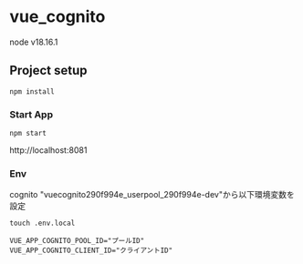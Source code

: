 # vue_cognito

node v18.16.1

## Project setup

```
npm install
```

### Start App

```
npm start
```

http://localhost:8081

### Env

cognito "vuecognito290f994e_userpool_290f994e-dev"から以下環境変数を設定

```
touch .env.local

VUE_APP_COGNITO_POOL_ID="プールID"
VUE_APP_COGNITO_CLIENT_ID="クライアントID"
```
